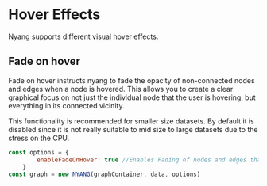 # Hover Effects
Nyang supports different visual hover effects.

## Fade on hover
Fade on hover instructs nyang to fade the opacity of non-connected nodes and edges when a node is hovered. This allows you to create a clear graphical focus on not just the individual node that the user is hovering, but everything in its connected vicinity.

This functionality is recommended for smaller size datasets. By default it is disabled since it is not really suitable to mid size to large datasets due to the stress on the CPU.

```javascript
const options = {
        enableFadeOnHover: true //Enables Fading of nodes and edges that are not directly connected to the hovered node
    }
const graph = new NYANG(graphContainer, data, options)
```